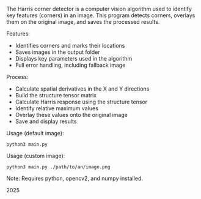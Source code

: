 The Harris corner detector is a computer vision algorithm used to identify key features (corners) in an image. 
This program detects corners, overlays them on the original image, and saves the processed results.
 

Features:
- Identifies corners and marks their locations
- Saves images in the output folder
- Displays key parameters used in the algorithm
- Full error handling, including fallback image
 

Process:
- Calculate spatial derivatives in the X and Y directions
- Build the structure tensor matrix
- Calculate Harris response using the structure tensor
- Identify relative maximum values
- Overlay these values onto the original image
- Save and display results
 

Usage (default image):
```
python3 main.py
```
 

Usage (custom image):
```
python3 main.py ./path/to/an/image.png
```
 

Note: Requires python, opencv2, and numpy installed.
 

2025
